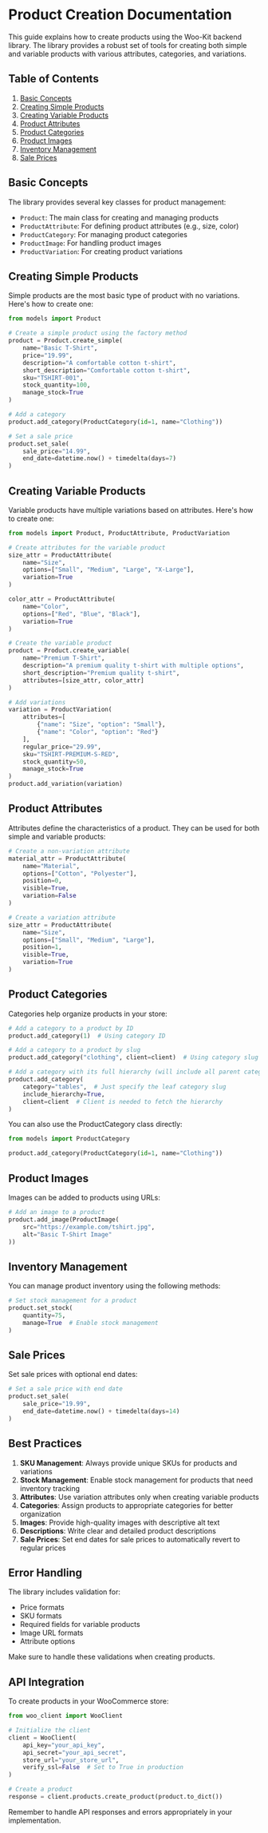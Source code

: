 # Product Creation Documentation

This guide explains how to create products using the Woo-Kit backend library. The library provides a robust set of tools for creating both simple and variable products with various attributes, categories, and variations.

## Table of Contents
1. [Basic Concepts](#basic-concepts)
2. [Creating Simple Products](#creating-simple-products)
3. [Creating Variable Products](#creating-variable-products)
4. [Product Attributes](#product-attributes)
5. [Product Categories](#product-categories)
6. [Product Images](#product-images)
7. [Inventory Management](#inventory-management)
8. [Sale Prices](#sale-prices)

## Basic Concepts

The library provides several key classes for product management:

- `Product`: The main class for creating and managing products
- `ProductAttribute`: For defining product attributes (e.g., size, color)
- `ProductCategory`: For managing product categories
- `ProductImage`: For handling product images
- `ProductVariation`: For creating product variations

## Creating Simple Products

Simple products are the most basic type of product with no variations. Here's how to create one:

```python
from models import Product

# Create a simple product using the factory method
product = Product.create_simple(
    name="Basic T-Shirt",
    price="19.99",
    description="A comfortable cotton t-shirt",
    short_description="Comfortable cotton t-shirt",
    sku="TSHIRT-001",
    stock_quantity=100,
    manage_stock=True
)

# Add a category
product.add_category(ProductCategory(id=1, name="Clothing"))

# Set a sale price
product.set_sale(
    sale_price="14.99",
    end_date=datetime.now() + timedelta(days=7)
)
```

## Creating Variable Products

Variable products have multiple variations based on attributes. Here's how to create one:

```python
from models import Product, ProductAttribute, ProductVariation

# Create attributes for the variable product
size_attr = ProductAttribute(
    name="Size",
    options=["Small", "Medium", "Large", "X-Large"],
    variation=True
)

color_attr = ProductAttribute(
    name="Color",
    options=["Red", "Blue", "Black"],
    variation=True
)

# Create the variable product
product = Product.create_variable(
    name="Premium T-Shirt",
    description="A premium quality t-shirt with multiple options",
    short_description="Premium quality t-shirt",
    attributes=[size_attr, color_attr]
)

# Add variations
variation = ProductVariation(
    attributes=[
        {"name": "Size", "option": "Small"},
        {"name": "Color", "option": "Red"}
    ],
    regular_price="29.99",
    sku="TSHIRT-PREMIUM-S-RED",
    stock_quantity=50,
    manage_stock=True
)
product.add_variation(variation)
```

## Product Attributes

Attributes define the characteristics of a product. They can be used for both simple and variable products:

```python
# Create a non-variation attribute
material_attr = ProductAttribute(
    name="Material",
    options=["Cotton", "Polyester"],
    position=0,
    visible=True,
    variation=False
)

# Create a variation attribute
size_attr = ProductAttribute(
    name="Size",
    options=["Small", "Medium", "Large"],
    position=1,
    visible=True,
    variation=True
)
```

## Product Categories

Categories help organize products in your store:

```python
# Add a category to a product by ID
product.add_category(1)  # Using category ID

# Add a category to a product by slug
product.add_category("clothing", client=client)  # Using category slug with client for lookup

# Add a category with its full hierarchy (will include all parent categories)
product.add_category(
    category="tables",  # Just specify the leaf category slug
    include_hierarchy=True,
    client=client  # Client is needed to fetch the hierarchy
)
```

You can also use the ProductCategory class directly:

```python
from models import ProductCategory

product.add_category(ProductCategory(id=1, name="Clothing"))
```

## Product Images

Images can be added to products using URLs:

```python
# Add an image to a product
product.add_image(ProductImage(
    src="https://example.com/tshirt.jpg",
    alt="Basic T-Shirt Image"
))
```

## Inventory Management

You can manage product inventory using the following methods:

```python
# Set stock management for a product
product.set_stock(
    quantity=75,
    manage=True  # Enable stock management
)
```

## Sale Prices

Set sale prices with optional end dates:

```python
# Set a sale price with end date
product.set_sale(
    sale_price="19.99",
    end_date=datetime.now() + timedelta(days=14)
)
```

## Best Practices

1. **SKU Management**: Always provide unique SKUs for products and variations
2. **Stock Management**: Enable stock management for products that need inventory tracking
3. **Attributes**: Use variation attributes only when creating variable products
4. **Categories**: Assign products to appropriate categories for better organization
5. **Images**: Provide high-quality images with descriptive alt text
6. **Descriptions**: Write clear and detailed product descriptions
7. **Sale Prices**: Set end dates for sale prices to automatically revert to regular prices

## Error Handling

The library includes validation for:
- Price formats
- SKU formats
- Required fields for variable products
- Image URL formats
- Attribute options

Make sure to handle these validations when creating products.

## API Integration

To create products in your WooCommerce store:

```python
from woo_client import WooClient

# Initialize the client
client = WooClient(
    api_key="your_api_key",
    api_secret="your_api_secret",
    store_url="your_store_url",
    verify_ssl=False  # Set to True in production
)

# Create a product
response = client.products.create_product(product.to_dict())
```

Remember to handle API responses and errors appropriately in your implementation.
